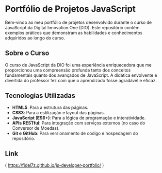 # Portfólio de Projetos JavaScript

Bem-vindo ao meu portfólio de projetos desenvolvido durante o curso de JavaScript da Digital Innovation One (DIO). Este repositório contém exemplos práticos que demonstram as habilidades e conhecimentos adquiridos ao longo do curso.

## Sobre o Curso

O curso de JavaScript da DIO foi uma experiência enriquecedora que me proporcionou uma compreensão profunda tanto dos conceitos fundamentais quanto dos avançados de JavaScript. A didática envolvente e divertida do professor fez com que o aprendizado fosse agradável e eficaz.

## Tecnologias Utilizadas

- **HTML5**: Para a estrutura das páginas.
- **CSS3**: Para a estilização e layout das páginas.
- **JavaScript (ES6+)**: Para a lógica de programação e interatividade.
- **APIs RESTful**: Para integração com serviços externos (no caso do Conversor de Moedas).
- **Git e GitHub**: Para versionamento de código e hospedagem do repositório.

## Link 
( https://fidel7z.github.io/js-developer-portfolio/ ) 
